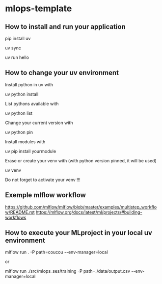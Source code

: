 # mlops-template

## How to install and run your application 

pip install uv

uv sync

uv run hello

## How to change your uv environment

Install python in uv with

uv python install <your version>

List pythons available with 

uv python list

Change your current version with

uv python pin <your version>

Install modules with

uv pip install yourmodule

Erase or create your venv with (with python version pinned, it will be used)

uv venv

Do not forget to activate your venv !!!

## Exemple mlflow workflow

https://github.com/mlflow/mlflow/blob/master/examples/multistep_workflow/README.rst
https://mlflow.org/docs/latest/ml/projects/#building-workflows

## How to execute your MLproject in your local uv environment 

mlflow run . -P path=coucou --env-manager=local

or

mlflow run ./src/mlops_ses/training -P path=./data/output.csv --env-manager=local 

